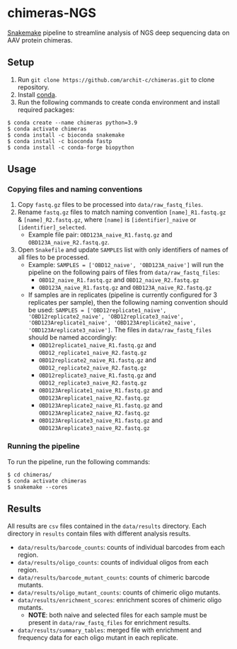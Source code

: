 # chimeras-NGS
[Snakemake](https://snakemake.github.io/) pipeline to streamline analysis of NGS deep sequencing data on AAV protein chimeras.

## Setup
1. Run `git clone https://github.com/archit-c/chimeras.git` to clone repository.
2. Install [conda](https://conda.io/projects/conda/en/latest/user-guide/install/index.html#regular-installation).
3. Run the following commands to create conda environment and install required packages:
```
$ conda create --name chimeras python=3.9
$ conda activate chimeras
$ conda install -c bioconda snakemake
$ conda install -c bioconda fastp
$ conda install -c conda-forge biopython
```

## Usage
### Copying files and naming conventions
1. Copy `fastq.gz` files to be processed into `data/raw_fastq_files`.
2. Rename `fastq.gz` files to match naming convention `[name]_R1.fastq.gz` & `[name]_R2.fastq.gz`, where `[name]` is `[identifier]_naive` or `[identifier]_selected`.
    - Example file pair: `OBD123A_naive_R1.fastq.gz` and `OBD123A_naive_R2.fastq.gz`.
3. Open `Snakefile`  and update `SAMPLES` list with only identifiers of names of all files to be processed.
    - Example: `SAMPLES = ['OBD12_naive', 'OBD123A_naive']` will run the pipeline on the following pairs of files from `data/raw_fastq_files`:
        - `OBD12_naive_R1.fastq.gz` and `OBD12_naive_R2.fastq.gz`
        - `OBD123A_naive_R1.fastq.gz` and `OBD123A_naive_R2.fastq.gz`
    - If samples are in replicates (pipeline is currently configured for 3 replicates per sample), then the following naming convention should be used: `SAMPLES = ['OBD12replicate1_naive', 'OBD12replicate2_naive', 'OBD12replicate3_naive', 'OBD123Areplicate1_naive', 'OBD123Areplicate2_naive', 'OBD123Areplicate3_naive']`. The files in `data/raw_fastq_files` should be named accordingly:
        - `OBD12replicate1_naive_R1.fastq.gz` and `OBD12_replicate1_naive_R2.fastq.gz`
        - `OBD12replicate2_naive_R1.fastq.gz` and `OBD12_replicate2_naive_R2.fastq.gz`
        - `OBD12replicate3_naive_R1.fastq.gz` and `OBD12_replicate3_naive_R2.fastq.gz`
        - `OBD123Areplicate1_naive_R1.fastq.gz` and `OBD123Areplicate1_naive_R2.fastq.gz`
        - `OBD123Areplicate2_naive_R1.fastq.gz` and `OBD123Areplicate2_naive_R2.fastq.gz`
        - `OBD123Areplicate3_naive_R1.fastq.gz` and `OBD123Areplicate3_naive_R2.fastq.gz`

### Running the pipeline
To run the pipeline, run the following commands:
```
$ cd chimeras/
$ conda activate chimeras
$ snakemake --cores
```

## Results
All results are `csv` files contained in the `data/results` directory. Each directory in `results` contain files with different analysis results.
- `data/results/barcode_counts`: counts of individual barcodes from each region.
- `data/results/oligo_counts`: counts of individual oligos from each region.
- `data/results/barcode_mutant_counts`: counts of chimeric barcode mutants.
- `data/results/oligo_mutant_counts`: counts of chimeric oligo mutants.
- `data/results/enrichment_scores`: enrichment scores of chimeric oligo mutants.
    - **NOTE**: both naive and selected files for each sample must be present in `data/raw_fastq_files` for enrichment results.
- `data/results/summary_tables`: merged file with enrichment and frequency data for each oligo mutant in each replicate.
